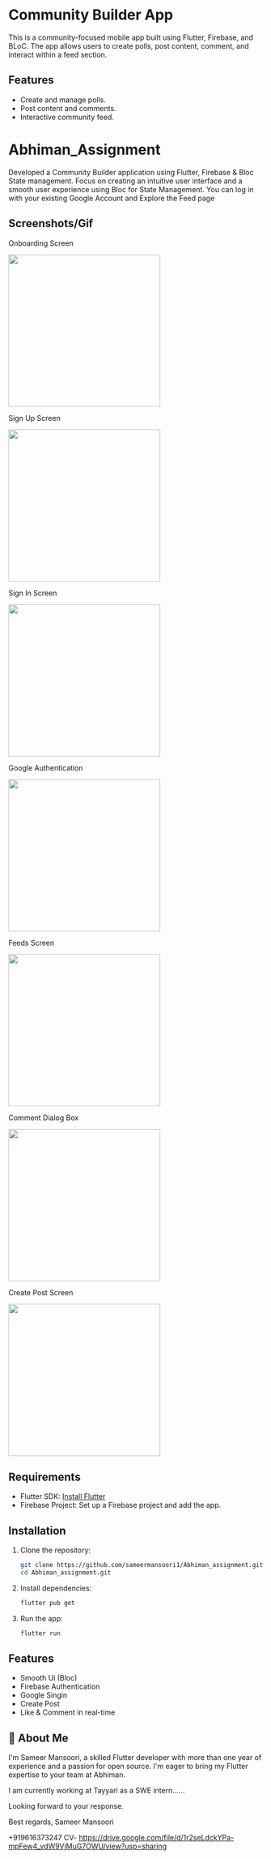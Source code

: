 # Community Builder App

This is a community-focused mobile app built using Flutter, Firebase, and BLoC. The app allows users to create polls, post content, comment, and interact within a feed section.

## Features
- Create and manage polls.
- Post content and comments.
- Interactive community feed.


# Abhiman_Assignment

Developed a Community Builder application using Flutter, Firebase & Bloc State management. Focus on creating an intuitive user interface and a smooth user experience using Bloc for State Management.
 You can log in with your existing Google Account and Explore the Feed page


## Screenshots/Gif




Onboarding Screen

<img src="https://github.com/user-attachments/assets/6b096540-5686-4bd1-aa10-e8278771d1ba" width="300" hieght="100" />

Sign Up Screen


<img src="https://github.com/user-attachments/assets/7d3d013d-81eb-446a-a4ac-0b45dc81d60e" width="300" hieght="100" />

Sign In Screen

<img src="https://github.com/user-attachments/assets/898e4525-56d2-48dd-b9d9-bed6457730d1" width="300" hieght="100" />

Google Authentication

<img src="https://github.com/user-attachments/assets/b0e25408-7265-4f2d-8416-8a3b833441d8" width="300" hieght="100" />

Feeds Screen

<img src="https://github.com/user-attachments/assets/f437de9b-c146-4bf5-bf4c-1f5804e7844d" width="300" hieght="100" />

Comment Dialog Box

<img src="https://github.com/user-attachments/assets/3da1a7a3-a92b-40bf-aa6d-5d0aacb68a77" width="300" hieght="100" />


Create Post Screen

<img src="https://github.com/user-attachments/assets/0db582c3-6e2f-4b1d-83c0-7a27a8ec91e5" width="300" hieght="100" />

## Requirements
- Flutter SDK: [Install Flutter](https://flutter.dev/docs/get-started/install)
- Firebase Project: Set up a Firebase project and add the app.

## Installation

1. Clone the repository:
   ```bash
   git clone https://github.com/sameermansoori1/Abhiman_assignment.git
   cd Abhiman_assignment.git

2. Install dependencies:
   ```bash
   flutter pub get

3. Run the app:
   ```bash
   flutter run


## Features

- Smooth Ui (Bloc)
- Firebase Authentication
- Google Singin
- Create Post
- Like & Comment in real-time


## 🚀 About Me
I'm Sameer Mansoori, a skilled Flutter developer with more than one year of experience and a passion for open source. I'm eager to bring my Flutter expertise to your team at Abhiman.

I am currently working at Tayyari as a SWE intern......

Looking forward to your response.

Best regards,
Sameer Mansoori

+919616373247
CV- https://drive.google.com/file/d/1r2seLdckYPa-mpFew4_vdW9VjMuG7OWU/view?usp=sharing
